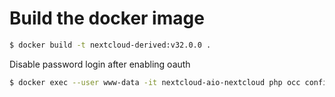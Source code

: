 # Build the docker image

```bash
$ docker build -t nextcloud-derived:v32.0.0 .
```

Disable password login after enabling oauth

```bash
$ docker exec --user www-data -it nextcloud-aio-nextcloud php occ config:app:set --value=0 user_oidc allow_multiple_user_backends
```

